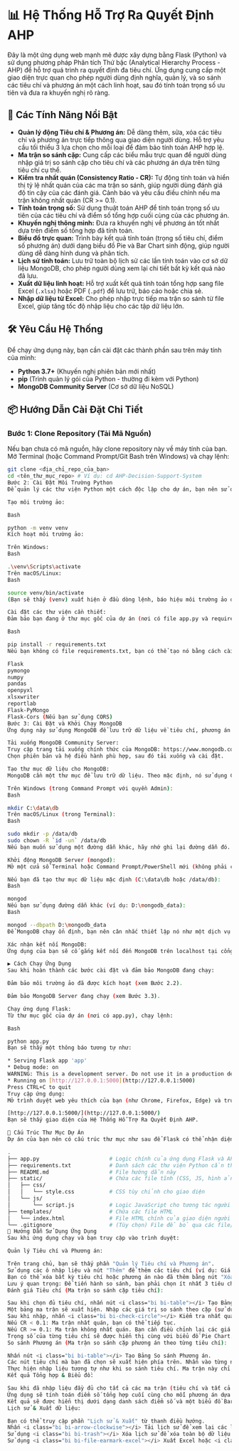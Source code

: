 # 📊 Hệ Thống Hỗ Trợ Ra Quyết Định AHP

Đây là một ứng dụng web mạnh mẽ được xây dựng bằng Flask (Python) và sử dụng phương pháp Phân tích Thứ bậc (Analytical Hierarchy Process - AHP) để hỗ trợ quá trình ra quyết định đa tiêu chí. Ứng dụng cung cấp một giao diện trực quan cho phép người dùng định nghĩa, quản lý, và so sánh các tiêu chí và phương án một cách linh hoạt, sau đó tính toán trọng số ưu tiên và đưa ra khuyến nghị rõ ràng.

## 🌟 Các Tính Năng Nổi Bật

* **Quản lý động Tiêu chí & Phương án:** Dễ dàng thêm, sửa, xóa các tiêu chí và phương án trực tiếp thông qua giao diện người dùng. Hỗ trợ yêu cầu tối thiểu 3 lựa chọn cho mỗi loại để đảm bảo tính toán AHP hợp lệ.
* **Ma trận so sánh cặp:** Cung cấp các biểu mẫu trực quan để người dùng nhập giá trị so sánh cặp cho tiêu chí và các phương án dựa trên từng tiêu chí cụ thể.
* **Kiểm tra nhất quán (Consistency Ratio - CR):** Tự động tính toán và hiển thị tỷ lệ nhất quán của các ma trận so sánh, giúp người dùng đánh giá độ tin cậy của các đánh giá. Cảnh báo và yêu cầu điều chỉnh nếu ma trận không nhất quán (CR >= 0.1).
* **Tính toán trọng số:** Sử dụng thuật toán AHP để tính toán trọng số ưu tiên của các tiêu chí và điểm số tổng hợp cuối cùng của các phương án.
* **Khuyến nghị thông minh:** Đưa ra khuyến nghị về phương án tốt nhất dựa trên điểm số tổng hợp đã tính toán.
* **Biểu đồ trực quan:** Trình bày kết quả tính toán (trọng số tiêu chí, điểm số phương án) dưới dạng biểu đồ Pie và Bar Chart sinh động, giúp người dùng dễ dàng hình dung và phân tích.
* **Lịch sử tính toán:** Lưu trữ toàn bộ lịch sử các lần tính toán vào cơ sở dữ liệu MongoDB, cho phép người dùng xem lại chi tiết bất kỳ kết quả nào đã lưu.
* **Xuất dữ liệu linh hoạt:** Hỗ trợ xuất kết quả tính toán tổng hợp sang file Excel (`.xlsx`) hoặc PDF (`.pdf`) để lưu trữ, báo cáo hoặc chia sẻ.
* **Nhập dữ liệu từ Excel:** Cho phép nhập trực tiếp ma trận so sánh từ file Excel, giúp tăng tốc độ nhập liệu cho các tập dữ liệu lớn.

## 🛠️ Yêu Cầu Hệ Thống

Để chạy ứng dụng này, bạn cần cài đặt các thành phần sau trên máy tính của mình:

* **Python 3.7+** (Khuyến nghị phiên bản mới nhất)
* **pip** (Trình quản lý gói của Python - thường đi kèm với Python)
* **MongoDB Community Server** (Cơ sở dữ liệu NoSQL)

## 📦 Hướng Dẫn Cài Đặt Chi Tiết

### Bước 1: Clone Repository (Tải Mã Nguồn)

Nếu bạn chưa có mã nguồn, hãy clone repository này về máy tính của bạn. Mở Terminal (hoặc Command Prompt/Git Bash trên Windows) và chạy lệnh:

```bash
git clone <địa_chỉ_repo_của_bạn>
cd <tên_thư_mục_repo> # Ví dụ: cd AHP-Decision-Support-System
Bước 2: Cài Đặt Môi Trường Python
Để quản lý các thư viện Python một cách độc lập cho dự án, bạn nên sử dụng một môi trường ảo (virtual environment).

Tạo môi trường ảo:

Bash

python -m venv venv
Kích hoạt môi trường ảo:

Trên Windows:
Bash

.\venv\Scripts\activate
Trên macOS/Linux:
Bash

source venv/bin/activate
(Bạn sẽ thấy (venv) xuất hiện ở đầu dòng lệnh, báo hiệu môi trường ảo đã được kích hoạt.)

Cài đặt các thư viện cần thiết:
Đảm bảo bạn đang ở thư mục gốc của dự án (nơi có file app.py và requirements.txt). Sau đó, chạy lệnh:

Bash

pip install -r requirements.txt
Nếu bạn không có file requirements.txt, bạn có thể tạo nó bằng cách cài đặt thủ công các thư viện sau và sau đó chạy pip freeze > requirements.txt:

Flask
pymongo
numpy
pandas
openpyxl
xlsxwriter
reportlab
Flask-PyMongo
Flask-Cors (Nếu bạn sử dụng CORS)
Bước 3: Cài Đặt và Khởi Chạy MongoDB
Ứng dụng này sử dụng MongoDB để lưu trữ dữ liệu về tiêu chí, phương án và lịch sử tính toán.

Tải xuống MongoDB Community Server:
Truy cập trang tải xuống chính thức của MongoDB: https://www.mongodb.com/try/download/community
Chọn phiên bản và hệ điều hành phù hợp, sau đó tải xuống và cài đặt.

Tạo thư mục dữ liệu cho MongoDB:
MongoDB cần một thư mục để lưu trữ dữ liệu. Theo mặc định, nó sử dụng C:\data\db trên Windows hoặc /data/db trên Linux/macOS. Bạn cần tạo thư mục này nếu nó chưa tồn tại:

Trên Windows (trong Command Prompt với quyền Admin):
Bash

mkdir C:\data\db
Trên macOS/Linux (trong Terminal):
Bash

sudo mkdir -p /data/db
sudo chown -R `id -un` /data/db
Nếu bạn muốn sử dụng một đường dẫn khác, hãy nhớ ghi lại đường dẫn đó.

Khởi động MongoDB Server (mongod):
Mở một cửa sổ Terminal hoặc Command Prompt/PowerShell mới (không phải cửa sổ đang chạy môi trường ảo của bạn) và chạy lệnh mongod.

Nếu bạn đã tạo thư mục dữ liệu mặc định (C:\data\db hoặc /data/db):
Bash

mongod
Nếu bạn sử dụng đường dẫn khác (ví dụ: D:\mongodb_data):
Bash

mongod --dbpath D:\mongodb_data
Để MongoDB chạy ổn định, bạn nên cân nhắc thiết lập nó như một dịch vụ nền (background service) trên hệ điều hành của mình. Tham khảo tài liệu MongoDB chính thức để biết hướng dẫn chi tiết.

Xác nhận kết nối MongoDB:
Ứng dụng của bạn sẽ cố gắng kết nối đến MongoDB trên localhost tại cổng 27017 (cổng mặc định). Nếu MongoDB của bạn chạy trên một địa chỉ hoặc cổng khác, bạn cần chỉnh sửa biến MONGO_URI trong file app.py của bạn.

▶️ Cách Chạy Ứng Dụng
Sau khi hoàn thành các bước cài đặt và đảm bảo MongoDB đang chạy:

Đảm bảo môi trường ảo đã được kích hoạt (xem Bước 2.2).

Đảm bảo MongoDB Server đang chạy (xem Bước 3.3).

Chạy ứng dụng Flask:
Từ thư mục gốc của dự án (nơi có app.py), chạy lệnh:

Bash

python app.py
Bạn sẽ thấy một thông báo tương tự như:

* Serving Flask app 'app'
* Debug mode: on
WARNING: This is a development server. Do not use it in a production deployment. Use a production WSGI server instead.
* Running on [http://127.0.0.1:5000](http://127.0.0.1:5000)
Press CTRL+C to quit
Truy cập ứng dụng:
Mở trình duyệt web yêu thích của bạn (như Chrome, Firefox, Edge) và truy cập vào địa chỉ sau:

[http://127.0.0.1:5000/](http://127.0.0.1:5000/)
Bạn sẽ thấy giao diện của Hệ Thống Hỗ Trợ Ra Quyết Định AHP.

📂 Cấu Trúc Thư Mục Dự Án
Dự án của bạn nên có cấu trúc thư mục như sau để Flask có thể nhận diện các file:

.
├── app.py                      # Logic chính của ứng dụng Flask và API
├── requirements.txt            # Danh sách các thư viện Python cần thiết
├── README.md                   # File hướng dẫn này
├── static/                     # Chứa các file tĩnh (CSS, JS, hình ảnh)
│   ├── css/
│   │   └── style.css           # CSS tùy chỉnh cho giao diện
│   └── js/
│       └── script.js           # Logic JavaScript cho tương tác người dùng
├── templates/                  # Chứa các file HTML
│   └── index.html              # File HTML chính của giao diện người dùng
└── .gitignore                  # (Tùy chọn) File để bỏ qua các file/thư mục không cần đẩy lên Git
📝 Hướng Dẫn Sử Dụng Ứng Dụng
Sau khi ứng dụng chạy và bạn truy cập vào trình duyệt:

Quản lý Tiêu chí và Phương án:

Trên trang chủ, bạn sẽ thấy phần "Quản lý Tiêu chí và Phương án".
Sử dụng các ô nhập liệu và nút "Thêm" để thêm các tiêu chí (ví dụ: Giá cả, Chất lượng, Thương hiệu) và phương án (ví dụ: Samsung, LG, Sony).
Bạn có thể xóa bất kỳ tiêu chí hoặc phương án nào đã thêm bằng nút "Xóa" bên cạnh.
Lưu ý quan trọng: Để tiến hành so sánh, bạn phải chọn ít nhất 3 tiêu chí và ít nhất 3 phương án từ các danh sách thả xuống (selectCriteriaForEvaluation và selectBrandsForComparison).
Đánh giá Tiêu chí (Ma trận so sánh cặp tiêu chí):

Sau khi chọn đủ tiêu chí, nhấn nút <i class="bi bi-table"></i> Tạo Bảng So sánh Tiêu chí.
Một bảng ma trận sẽ xuất hiện. Nhập các giá trị so sánh theo cặp (sử dụng thang Saaty 1-9) vào các ô màu trắng. Các ô trên đường chéo chính (luôn là 1) và các ô đối xứng phía dưới (nghịch đảo) sẽ tự động được điền.
Sau khi nhập, nhấn <i class="bi bi-check-circle"></i> Kiểm tra nhất quán tiêu chí. Ứng dụng sẽ tính toán tỷ lệ nhất quán (CR).
Nếu CR < 0.1: Ma trận nhất quán, bạn có thể tiếp tục.
Nếu CR >= 0.1: Ma trận không nhất quán. Bạn cần điều chỉnh lại các giá trị so sánh cho đến khi CR < 0.1 để đảm bảo độ tin cậy của kết quả.
Trọng số của từng tiêu chí sẽ được hiển thị cùng với biểu đồ Pie Chart.
So sánh Phương án (Ma trận so sánh cặp phương án theo từng tiêu chí):

Nhấn nút <i class="bi bi-table"></i> Tạo Bảng So sánh Phương án.
Các nút tiêu chí mà bạn đã chọn sẽ xuất hiện phía trên. Nhấn vào từng nút tiêu chí để hiển thị ma trận so sánh các phương án dưới góc độ của tiêu chí đó.
Thực hiện nhập liệu tương tự như khi so sánh tiêu chí. Ma trận này chỉ xuất hiện khi bạn chọn một tiêu chí cụ thể.
Kết quả Tổng hợp & Biểu đồ:

Sau khi đã nhập liệu đầy đủ cho tất cả các ma trận (tiêu chí và tất cả các ma trận phương án), nhấn nút <i class="bi bi-calculator"></i> Tính toán & Đưa ra Khuyến nghị.
Ứng dụng sẽ tính toán điểm số tổng hợp cuối cùng cho mỗi phương án dựa trên trọng số tiêu chí và trọng số của phương án theo từng tiêu chí.
Kết quả sẽ được hiển thị dưới dạng danh sách điểm số và một biểu đồ Bar Chart trực quan, cùng với tên phương án được khuyến nghị là tốt nhất.
Lịch sử & Xuất dữ liệu:

Bạn có thể truy cập phần "Lịch sử & Xuất" từ thanh điều hướng.
Nhấn <i class="bi bi-arrow-clockwise"></i> Tải lịch sử để xem lại các lần tính toán trước đó.
Sử dụng <i class="bi bi-trash"></i> Xóa lịch sử để xóa toàn bộ dữ liệu lịch sử.
Sử dụng <i class="bi bi-file-earmark-excel"></i> Xuất Excel hoặc <i class="bi bi-file-earmark-pdf"></i> Xuất PDF để tải về báo cáo kết quả.